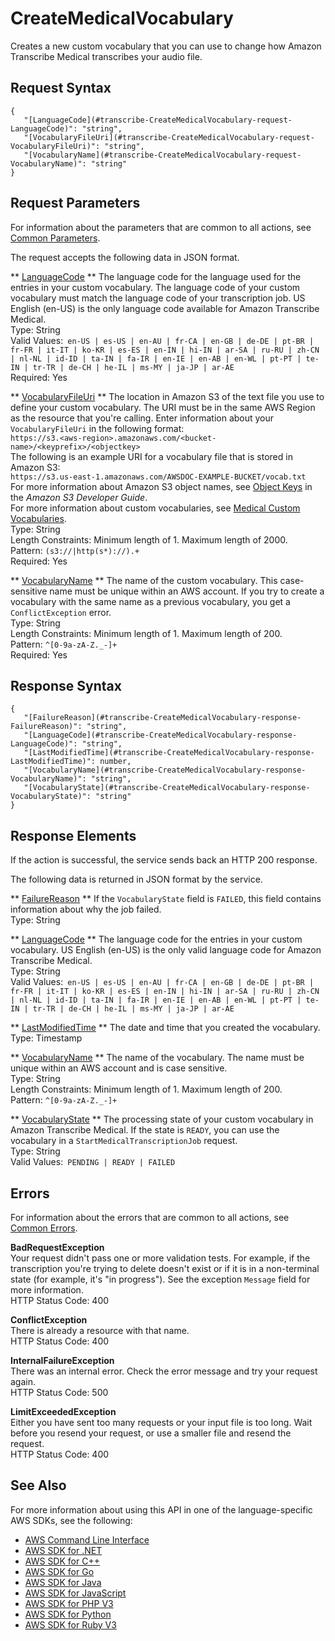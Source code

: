 # CreateMedicalVocabulary<a name="API_CreateMedicalVocabulary"></a>

Creates a new custom vocabulary that you can use to change how Amazon Transcribe Medical transcribes your audio file\.

## Request Syntax<a name="API_CreateMedicalVocabulary_RequestSyntax"></a>

```
{
   "[LanguageCode](#transcribe-CreateMedicalVocabulary-request-LanguageCode)": "string",
   "[VocabularyFileUri](#transcribe-CreateMedicalVocabulary-request-VocabularyFileUri)": "string",
   "[VocabularyName](#transcribe-CreateMedicalVocabulary-request-VocabularyName)": "string"
}
```

## Request Parameters<a name="API_CreateMedicalVocabulary_RequestParameters"></a>

For information about the parameters that are common to all actions, see [Common Parameters](CommonParameters.md)\.

The request accepts the following data in JSON format\.

 ** [LanguageCode](#API_CreateMedicalVocabulary_RequestSyntax) **   <a name="transcribe-CreateMedicalVocabulary-request-LanguageCode"></a>
The language code for the language used for the entries in your custom vocabulary\. The language code of your custom vocabulary must match the language code of your transcription job\. US English \(en\-US\) is the only language code available for Amazon Transcribe Medical\.  
Type: String  
Valid Values:` en-US | es-US | en-AU | fr-CA | en-GB | de-DE | pt-BR | fr-FR | it-IT | ko-KR | es-ES | en-IN | hi-IN | ar-SA | ru-RU | zh-CN | nl-NL | id-ID | ta-IN | fa-IR | en-IE | en-AB | en-WL | pt-PT | te-IN | tr-TR | de-CH | he-IL | ms-MY | ja-JP | ar-AE`   
Required: Yes

 ** [VocabularyFileUri](#API_CreateMedicalVocabulary_RequestSyntax) **   <a name="transcribe-CreateMedicalVocabulary-request-VocabularyFileUri"></a>
The location in Amazon S3 of the text file you use to define your custom vocabulary\. The URI must be in the same AWS Region as the resource that you're calling\. Enter information about your `VocabularyFileUri` in the following format:  
 ` https://s3.<aws-region>.amazonaws.com/<bucket-name>/<keyprefix>/<objectkey> `   
The following is an example URI for a vocabulary file that is stored in Amazon S3:  
 `https://s3.us-east-1.amazonaws.com/AWSDOC-EXAMPLE-BUCKET/vocab.txt`   
For more information about Amazon S3 object names, see [Object Keys](http://docs.aws.amazon.com/AmazonS3/latest/dev/UsingMetadata.html#object-keys) in the *Amazon S3 Developer Guide*\.  
For more information about custom vocabularies, see [Medical Custom Vocabularies](http://docs.aws.amazon.com/transcribe/latest/dg/how-it-works.html#how-vocabulary-med)\.  
Type: String  
Length Constraints: Minimum length of 1\. Maximum length of 2000\.  
Pattern: `(s3://|http(s*)://).+`   
Required: Yes

 ** [VocabularyName](#API_CreateMedicalVocabulary_RequestSyntax) **   <a name="transcribe-CreateMedicalVocabulary-request-VocabularyName"></a>
The name of the custom vocabulary\. This case\-sensitive name must be unique within an AWS account\. If you try to create a vocabulary with the same name as a previous vocabulary, you get a `ConflictException` error\.  
Type: String  
Length Constraints: Minimum length of 1\. Maximum length of 200\.  
Pattern: `^[0-9a-zA-Z._-]+`   
Required: Yes

## Response Syntax<a name="API_CreateMedicalVocabulary_ResponseSyntax"></a>

```
{
   "[FailureReason](#transcribe-CreateMedicalVocabulary-response-FailureReason)": "string",
   "[LanguageCode](#transcribe-CreateMedicalVocabulary-response-LanguageCode)": "string",
   "[LastModifiedTime](#transcribe-CreateMedicalVocabulary-response-LastModifiedTime)": number,
   "[VocabularyName](#transcribe-CreateMedicalVocabulary-response-VocabularyName)": "string",
   "[VocabularyState](#transcribe-CreateMedicalVocabulary-response-VocabularyState)": "string"
}
```

## Response Elements<a name="API_CreateMedicalVocabulary_ResponseElements"></a>

If the action is successful, the service sends back an HTTP 200 response\.

The following data is returned in JSON format by the service\.

 ** [FailureReason](#API_CreateMedicalVocabulary_ResponseSyntax) **   <a name="transcribe-CreateMedicalVocabulary-response-FailureReason"></a>
If the `VocabularyState` field is `FAILED`, this field contains information about why the job failed\.  
Type: String

 ** [LanguageCode](#API_CreateMedicalVocabulary_ResponseSyntax) **   <a name="transcribe-CreateMedicalVocabulary-response-LanguageCode"></a>
The language code for the entries in your custom vocabulary\. US English \(en\-US\) is the only valid language code for Amazon Transcribe Medical\.  
Type: String  
Valid Values:` en-US | es-US | en-AU | fr-CA | en-GB | de-DE | pt-BR | fr-FR | it-IT | ko-KR | es-ES | en-IN | hi-IN | ar-SA | ru-RU | zh-CN | nl-NL | id-ID | ta-IN | fa-IR | en-IE | en-AB | en-WL | pt-PT | te-IN | tr-TR | de-CH | he-IL | ms-MY | ja-JP | ar-AE` 

 ** [LastModifiedTime](#API_CreateMedicalVocabulary_ResponseSyntax) **   <a name="transcribe-CreateMedicalVocabulary-response-LastModifiedTime"></a>
The date and time that you created the vocabulary\.  
Type: Timestamp

 ** [VocabularyName](#API_CreateMedicalVocabulary_ResponseSyntax) **   <a name="transcribe-CreateMedicalVocabulary-response-VocabularyName"></a>
The name of the vocabulary\. The name must be unique within an AWS account and is case sensitive\.  
Type: String  
Length Constraints: Minimum length of 1\. Maximum length of 200\.  
Pattern: `^[0-9a-zA-Z._-]+` 

 ** [VocabularyState](#API_CreateMedicalVocabulary_ResponseSyntax) **   <a name="transcribe-CreateMedicalVocabulary-response-VocabularyState"></a>
The processing state of your custom vocabulary in Amazon Transcribe Medical\. If the state is `READY`, you can use the vocabulary in a `StartMedicalTranscriptionJob` request\.  
Type: String  
Valid Values:` PENDING | READY | FAILED` 

## Errors<a name="API_CreateMedicalVocabulary_Errors"></a>

For information about the errors that are common to all actions, see [Common Errors](CommonErrors.md)\.

 **BadRequestException**   
Your request didn't pass one or more validation tests\. For example, if the transcription you're trying to delete doesn't exist or if it is in a non\-terminal state \(for example, it's "in progress"\)\. See the exception `Message` field for more information\.  
HTTP Status Code: 400

 **ConflictException**   
There is already a resource with that name\.  
HTTP Status Code: 400

 **InternalFailureException**   
There was an internal error\. Check the error message and try your request again\.  
HTTP Status Code: 500

 **LimitExceededException**   
Either you have sent too many requests or your input file is too long\. Wait before you resend your request, or use a smaller file and resend the request\.  
HTTP Status Code: 400

## See Also<a name="API_CreateMedicalVocabulary_SeeAlso"></a>

For more information about using this API in one of the language\-specific AWS SDKs, see the following:
+  [AWS Command Line Interface](https://docs.aws.amazon.com/goto/aws-cli/transcribe-2017-10-26/CreateMedicalVocabulary) 
+  [AWS SDK for \.NET](https://docs.aws.amazon.com/goto/DotNetSDKV3/transcribe-2017-10-26/CreateMedicalVocabulary) 
+  [AWS SDK for C\+\+](https://docs.aws.amazon.com/goto/SdkForCpp/transcribe-2017-10-26/CreateMedicalVocabulary) 
+  [AWS SDK for Go](https://docs.aws.amazon.com/goto/SdkForGoV1/transcribe-2017-10-26/CreateMedicalVocabulary) 
+  [AWS SDK for Java](https://docs.aws.amazon.com/goto/SdkForJava/transcribe-2017-10-26/CreateMedicalVocabulary) 
+  [AWS SDK for JavaScript](https://docs.aws.amazon.com/goto/AWSJavaScriptSDK/transcribe-2017-10-26/CreateMedicalVocabulary) 
+  [AWS SDK for PHP V3](https://docs.aws.amazon.com/goto/SdkForPHPV3/transcribe-2017-10-26/CreateMedicalVocabulary) 
+  [AWS SDK for Python](https://docs.aws.amazon.com/goto/boto3/transcribe-2017-10-26/CreateMedicalVocabulary) 
+  [AWS SDK for Ruby V3](https://docs.aws.amazon.com/goto/SdkForRubyV3/transcribe-2017-10-26/CreateMedicalVocabulary) 